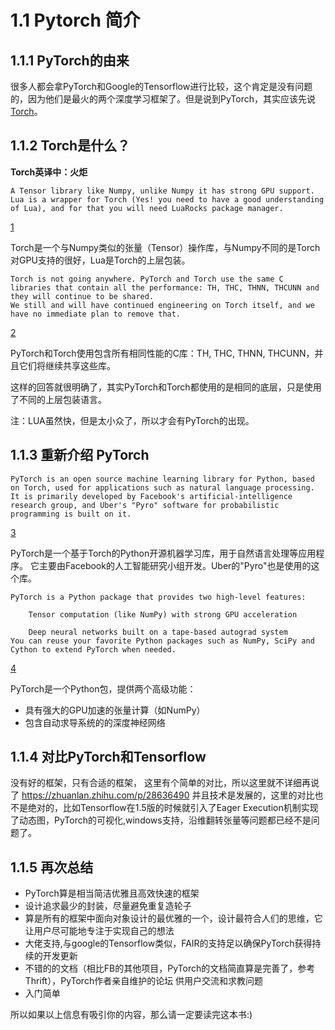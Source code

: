 # 1.1 Pytorch 简介

## 1.1.1 PyTorch的由来
很多人都会拿PyTorch和Google的Tensorflow进行比较，这个肯定是没有问题的，因为他们是最火的两个深度学习框架了。但是说到PyTorch，其实应该先说[Torch](http://torch.ch)。

## 1.1.2 Torch是什么？

**Torch英译中：火炬**

    A Tensor library like Numpy, unlike Numpy it has strong GPU support. Lua is a wrapper for Torch (Yes! you need to have a good understanding of Lua), and for that you will need LuaRocks package manager.
[1](https://stackoverflow.com/questions/44371560/what-is-the-relationship-between-pytorch-and-torch) 

Torch是一个与Numpy类似的张量（Tensor）操作库，与Numpy不同的是Torch对GPU支持的很好，Lua是Torch的上层包装。

    Torch is not going anywhere. PyTorch and Torch use the same C libraries that contain all the performance: TH, THC, THNN, THCUNN and they will continue to be shared.
    We still and will have continued engineering on Torch itself, and we have no immediate plan to remove that.
[2](https://discuss.pytorch.org/t/roadmap-for-torch-and-pytorch/38) 

PyTorch和Torch使用包含所有相同性能的C库：TH, THC, THNN, THCUNN，并且它们将继续共享这些库。

这样的回答就很明确了，其实PyTorch和Torch都使用的是相同的底层，只是使用了不同的上层包装语言。

注：LUA虽然快，但是太小众了，所以才会有PyTorch的出现。

## 1.1.3 重新介绍 PyTorch
    PyTorch is an open source machine learning library for Python, based on Torch, used for applications such as natural language processing. It is primarily developed by Facebook's artificial-intelligence research group, and Uber's "Pyro" software for probabilistic programming is built on it. 
[3](https://en.wikipedia.org/wiki/PyTorch)

PyTorch是一个基于Torch的Python开源机器学习库，用于自然语言处理等应用程序。 它主要由Facebook的人工智能研究小组开发。Uber的"Pyro"也是使用的这个库。

    PyTorch is a Python package that provides two high-level features:

        Tensor computation (like NumPy) with strong GPU acceleration

        Deep neural networks built on a tape-based autograd system
    You can reuse your favorite Python packages such as NumPy, SciPy and Cython to extend PyTorch when needed.
[4](https://github.com/pytorch/pytorch)

PyTorch是一个Python包，提供两个高级功能：
* 具有强大的GPU加速的张量计算（如NumPy）
* 包含自动求导系统的的深度神经网络

## 1.1.4 对比PyTorch和Tensorflow
没有好的框架，只有合适的框架， 这里有个简单的对比，所以这里就不详细再说了
https://zhuanlan.zhihu.com/p/28636490
并且技术是发展的，这里的对比也不是绝对的，比如Tensorflow在1.5版的时候就引入了Eager Execution机制实现了动态图，PyTorch的可视化,windows支持，沿维翻转张量等问题都已经不是问题了。

## 1.1.5 再次总结

- PyTorch算是相当简洁优雅且高效快速的框架
- 设计追求最少的封装，尽量避免重复造轮子
- 算是所有的框架中面向对象设计的最优雅的一个，设计最符合人们的思维，它让用户尽可能地专注于实现自己的想法
- 大佬支持,与google的Tensorflow类似，FAIR的支持足以确保PyTorch获得持续的开发更新
- 不错的的文档（相比FB的其他项目，PyTorch的文档简直算是完善了，参考Thrift），PyTorch作者亲自维护的论坛 供用户交流和求教问题
- 入门简单

所以如果以上信息有吸引你的内容，那么请一定要读完这本书:)